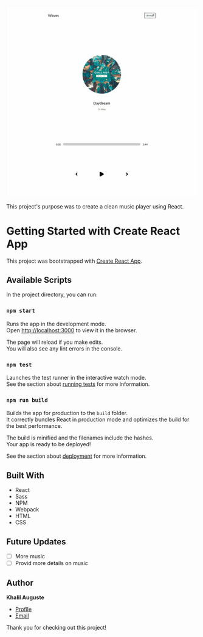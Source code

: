 <h1 align="center"><Waves Music Player></h1>

![Waves Music Player Demo](music-player.gif)

<p align="center"><project-description></p>

<p>This project's purpose was to create a clean music player using React.</p>

# Getting Started with Create React App

This project was bootstrapped with [Create React App](https://github.com/facebook/create-react-app).

## Available Scripts

In the project directory, you can run:

### `npm start`

Runs the app in the development mode.\
Open [http://localhost:3000](http://localhost:3000) to view it in the browser.

The page will reload if you make edits.\
You will also see any lint errors in the console.

### `npm test`

Launches the test runner in the interactive watch mode.\
See the section about [running tests](https://facebook.github.io/create-react-app/docs/running-tests) for more information.

### `npm run build`

Builds the app for production to the `build` folder.\
It correctly bundles React in production mode and optimizes the build for the best performance.

The build is minified and the filenames include the hashes.\
Your app is ready to be deployed!

See the section about [deployment](https://facebook.github.io/create-react-app/docs/deployment) for more information.

## Built With

- React
- Sass
- NPM
- Webpack
- HTML
- CSS

## Future Updates

- [ ] More music
- [ ] Provid more details on music

## Author

**Khalil Auguste**

- [Profile](https://github.com/augusttk "Khalil Auguste")
- [Email](mailto:khalilauguste@gmail.com?subject=Hi "Hi!")

Thank you for checking out this project!